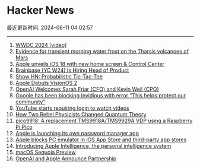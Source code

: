 # Hacker News

最近更新时间: 2024-06-11 04:02:57

--- 
1. [WWDC 2024 [video]](https://www.youtube.com/watch?v=RXeOiIDNNek) 
2. [Evidence for transient morning water frost on the Tharsis volcanoes of Mars](https://www.nature.com/articles/s41561-024-01457-7) 
3. [Apple unveils iOS 18 with new home screen & Control Center](https://9to5mac.com/2024/06/10/ios-18-new-features-launch-release-date/) 
4. [Brainbase (YC W24) Is Hiring Head of Product](https://www.ycombinator.com/companies/brainbase/jobs/W62qIfA-founding-head-of-product) 
5. [Show HN: Probabilistic Tic-Tac-Toe](https://www.csun.io/2024/06/08/probabilistic-tic-tac-toe.html) 
6. [Apple Debuts VisionOS 2](https://techcrunch.com/2024/06/10/apple-debuts-visionos-2/) 
7. [OpenAI Welcomes Sarah Friar (CFO) and Kevin Weil (CPO)](https://openai.com/index/openai-welcomes-cfo-cpo/) 
8. [Google has been blocking Invidious with error "This helps protect our community"](https://github.com/iv-org/invidious/issues/4734) 
9. [YouTube starts requiring login to watch videos](https://files.catbox.moe/gtwa1g.PNG) 
10. [How Two Rebel Physicists Changed Quantum Theory](https://daily.jstor.org/how-two-rebel-physicists-changed-quantum-theory/) 
11. [pico9918: A replacement TMS9918A/TMS9929A VDP using a Raspberry Pi Pico](https://github.com/visrealm/pico9918) 
12. [Apple is launching its own password manager app](https://techcrunch.com/2024/06/10/apple-is-launching-its-own-password-manager-app/) 
13. [Apple blocks PC emulator in iOS App Store and third-party app stores](https://9to5mac.com/2024/06/09/apple-blocks-pc-emulator-utm-app-store/) 
14. [Introducing Apple Intelligence, the personal intelligence system](https://www.apple.com/newsroom/2024/06/introducing-apple-intelligence-for-iphone-ipad-and-mac/) 
15. [macOS Sequoia Preview](https://www.apple.com/macos/macos-sequoia-preview/) 
16. [OpenAI and Apple Announce Partnership](https://openai.com/index/openai-and-apple-announce-partnership/) 
